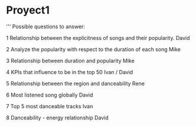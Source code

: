 # Proyect1


'''
Possible questions to answer:

  1 Relationship between the explicitness of songs and their popularity. David
  
  2 Analyze the popularity with respect to the duration of each song  Mike
  
  3 Relationship between duration and popularity Mike
  
  4 KPIs that influence to be in the top 50  Ivan / David 
  
  5 Relationship between the region and danceability Rene 
  
  6 Most listened song globally David 
  
  7 Top 5 most danceable tracks Ivan
  
  8 Danceability - energy relationship David
